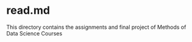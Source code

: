 # read.md
This directory contains the assignments and final project of Methods of Data Science Courses

